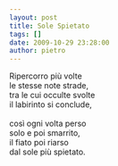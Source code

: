 ```yaml
---
layout: post
title: Sole Spietato
tags: []
date: 2009-10-29 23:28:00
author: pietro
---
```

Ripercorro più volte<br/>le stesse note strade,<br/>tra le cui occulte svolte<br/>il labirinto si conclude,<br/><br/>così ogni volta perso<br/>solo e poi smarrito,<br/>il fiato poi riarso<br/>dal sole più spietato.
